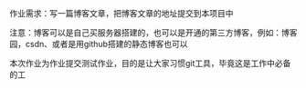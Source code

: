 作业需求：写一篇博客文章，把博客文章的地址提交到本项目中

注意：博客可以是自己买服务器搭建的，也可以是开通的第三方博客，例如：博客园，csdn、或者是用github搭建的静态博客也可以

本次作业为作业提交测试作业，目的是让大家习惯git工具，毕竟这是工作中必备的工